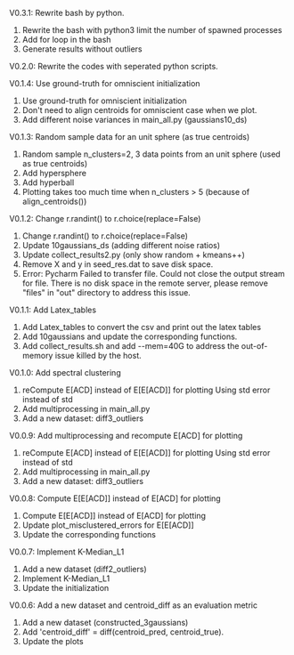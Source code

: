 V0.3.1: Rewrite bash by python.
1. Rewrite the bash with python3 
   limit the number of spawned processes 
2. Add for loop in the bash
3. Generate results without outliers

V0.2.0: Rewrite the codes with seperated python scripts. 

V0.1.4: Use ground-truth for omniscient initialization

1. Use ground-truth for omniscient initialization
2. Don't need to align centroids for omniscient case when we plot. 
3. Add different noise variances in main_all.py (gaussians10_ds)


V0.1.3: Random sample data for an unit sphere (as true centroids) 

1. Random sample n_clusters=2, 3 data points from an unit sphere (used as true centroids)
2. Add hypersphere 
3. Add hyperball 
4. Plotting takes too much time when n_clusters > 5 (because of align_centroids())


V0.1.2: Change r.randint() to r.choice(replace=False)

1. Change r.randint() to r.choice(replace=False)
2. Update 10gaussians_ds (adding different noise ratios)
3. Update collect_results2.py (only show random + kmeans++)
4. Remove X and y in seed_res.dat to save disk space.
5. Error: Pycharm Failed to transfer file. Could not close the output stream for file.
   There is no disk space in the remote server, please remove "files" in "out" directory to address this issue. 



V0.1.1: Add Latex_tables

1. Add Latex_tables to convert the csv and print out the latex tables 
2. Add 10gaussians and update the corresponding functions. 
3. Add collect_results.sh and add --mem=40G to address the out-of-memory issue killed by the host. 


V0.1.0: Add spectral clustering 

1. reCompute E[ACD] instead of E[E[ACD]]  for plotting
   Using std error instead of std
2. Add multiprocessing in main_all.py 
3. Add a new dataset: diff3_outliers


V0.0.9: Add multiprocessing and recompute E[ACD] for plotting

1. reCompute E[ACD] instead of E[E[ACD]]  for plotting
   Using std error instead of std
2. Add multiprocessing in main_all.py 
3. Add a new dataset: diff3_outliers


V0.0.8: Compute E[E[ACD]] instead of E[ACD] for plotting

1. Compute E[E[ACD]] instead of E[ACD] for plotting
2. Update plot_misclustered_errors for E[E[ACD]]
3. Update the corresponding functions 


V0.0.7: Implement K-Median_L1

1. Add a new dataset (diff2_outliers)
2. Implement K-Median_L1
3. Update the initialization 


V0.0.6: Add a new dataset and centroid_diff as an evaluation metric

1. Add a new dataset (constructed_3gaussians)
2. Add 'centroid_diff' = diff(centroid_pred, centroid_true).
3. Update the plots

